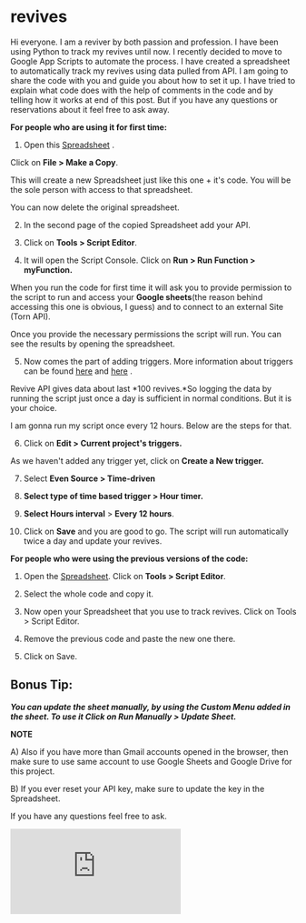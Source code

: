 # revives
Hi everyone. I am a reviver by both  passion and profession. I have been using Python to track my revives until now. I recently decided to move to Google App Scripts to automate the process. I have created a spreadsheet to automatically track my revives using data pulled from API.  I am going to share the code with you and guide you about how to set it up. I have tried to explain what code does with the help of comments in the code and by telling how it works at end of this post. But if you have any questions or reservations about it feel free to ask away.

**For people who are using it for first time:**

1) Open this [Spreadsheet](https://docs.google.com/spreadsheets/d/10UHLfoAkirrP8JWpc1djQYYx-rj21dIsj9ymusSZOLM/edit?usp=drivesdk) .

Click on **File  > Make a Copy**.

This will create a new Spreadsheet just like this one + it's code. You will be the sole person with access to that spreadsheet. 

You can now delete the original spreadsheet. 

2) In the second page of the copied Spreadsheet add your API.

3) Click on **Tools > Script Editor**.

4) It will open the Script Console. Click on **Run > Run Function > myFunction.**

When you run the code for first time it will ask you to provide permission to the script to run and access your **Google sheets**(the reason behind accessing this one is obvious, I guess) and to connect to an external Site (Torn API).

Once you provide the necessary permissions the script will run. You can see the results by opening the spreadsheet.

5) Now comes the part of adding triggers. More information about triggers can be found [here](https://developers.google.com/apps-script/guides/triggers) and [here](https://developers.google.com/apps-script/guides/triggers/installable) .

 Revive API gives data about last *100 revives.*So logging the data by running the script just once a day is sufficient in normal conditions. But it is your choice. 

I am gonna run my script once every 12 hours. Below are the steps for that.

6) Click on **Edit > Current project's triggers.**

As we haven't added any trigger yet, click on **Create a New trigger.**

7) Select **Even Source > Time-driven**

8) **Select type of time based trigger > Hour timer.**

9) **Select Hours interval** > **Every 12 hours**.

10) Click on **Save** and you are good to go. The script will run automatically twice a day and update your revives.

**For people who were using the previous versions of the code:**

1) Open the [Spreadsheet](https://docs.google.com/spreadsheets/d/10UHLfoAkirrP8JWpc1djQYYx-rj21dIsj9ymusSZOLM/edit?usp=drivesdk).  Click on **Tools > Script Editor**.

2) Select the whole code and copy it.

3) Now open your Spreadsheet that you use to track revives. Click on Tools > Script Editor.

4) Remove the previous code and paste the new one there.

5) Click on Save.


## Bonus Tip:
***You can update the sheet manually, by using the Custom Menu added in the sheet. To use it Click on Run Manually > Update Sheet.***



**NOTE**

A) Also if you have more than Gmail accounts opened in the browser, then make sure to use same account to use Google Sheets and Google Drive for this project.

B) If you ever reset your API key, make sure to update the key in the Spreadsheet.

If you have any questions feel free to ask.

[![](https://www.torn.com/signature.php?id=5&user=2131687&v=1528808940574)](https://www.torn.com/profiles.php?XID=2131687#/)

